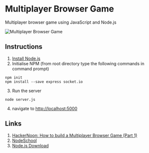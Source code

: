 # Multiplayer Browser Game

Multiplayer browser game using JavaScript and Node.js

![Multiplayer Browser Game](https://raw.githubusercontent.com/joeaoregan/HTML5-NodeJS-Tutorial-Game/master/Screenshots/screenshot1.png "Multiplayer Browser Game")

## Instructions
1. [Install Node.js](https://nodejs.org/en/)
2. Initialise NPM (from root directory type the following commands in command prompt)
```
npm init
npm install --save express socket.io
```
3. Run the server
```
node server.js
```
4. navigate to [http://localhost:5000](http://localhost:5000)

## Links
1. [HackerNoon: How to build a Multiplayer Browser Game (Part 1)](https://hackernoon.com/how-to-build-a-multiplayer-browser-game-4a793818c29b)
2. [NodeSchool](https://nodeschool.io/#workshoppers)
3. [Node.js Download](https://nodejs.org/en/)
